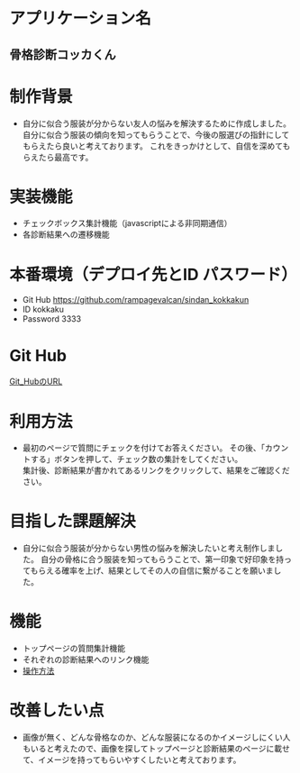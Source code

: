 # アプリケーション名
## 骨格診断コッカくん


# 制作背景
- 自分に似合う服装が分からない友人の悩みを解決するために作成しました。  自分に似合う服装の傾向を知ってもらうことで、今後の服選びの指針にしてもらえたら良いと考えております。  これをきっかけとして、自信を深めてもらえたら最高です。

# 実装機能
- チェックボックス集計機能（javascriptによる非同期通信）
- 各診断結果への遷移機能


# 本番環境（デプロイ先とID パスワード）
- Git Hub https://github.com/rampagevalcan/sindan_kokkakun
- ID kokkaku 
- Password 3333


# Git Hub
[Git_HubのURL](https://github.com/rampagevalcan/sindan_kokkakun)



# 利用方法
- 最初のページで質問にチェックを付けてお答えください。  その後、「カウントする」ボタンを押して、チェック数の集計をしてください。  
集計後、診断結果が書かれてあるリンクをクリックして、結果をご確認ください。


# 目指した課題解決
- 自分に似合う服装が分からない男性の悩みを解決したいと考え制作しました。  自分の骨格に合う服装を知ってもらうことで、第一印象で好印象を持ってもらえる確率を上げ、結果としてその人の自信に繋がることを願いました。


# 機能
- トップページの質問集計機能
- それぞれの診断結果へのリンク機能
- [操作方法](https://i.gyazo.com/31050e9f82825045febbada28bd009ed.gif)


# 改善したい点
- 画像が無く、どんな骨格なのか、どんな服装になるのかイメージしにくい人もいると考えたので、画像を探してトップページと診断結果のページに載せて、イメージを持ってもらいやすくしたいと考えております。
